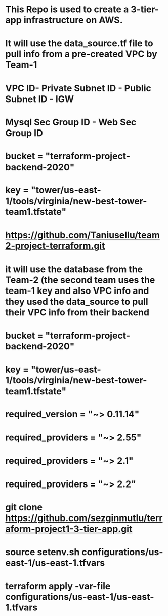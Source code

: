 # This Repo is used to create a 3-tier-app infrastructure on AWS.   

# It will use the data_source.tf file to pull info from a pre-created VPC by Team-1

# VPC ID- Private Subnet ID -  Public Subnet ID - IGW
# Mysql Sec Group ID - Web Sec Group ID

# bucket = "terraform-project-backend-2020"
# key = "tower/us-east-1/tools/virginia/new-best-tower-team1.tfstate"

# https://github.com/Taniusellu/team2-project-terraform.git

# it will use the database from the Team-2 (the second team uses the team-1 key and     also VPC info and they used the data_source to pull their VPC info from their backend 

# bucket = "terraform-project-backend-2020"

# key    = "tower/us-east-1/tools/virginia/new-best-tower-team1.tfstate" 

# 

#

# required_version   = "~> 0.11.14"
# required_providers = "~> 2.55"
# required_providers = "~> 2.1"
# required_providers = "~> 2.2"


# git clone  https://github.com/sezginmutlu/terraform-project1-3-tier-app.git

# source setenv.sh configurations/us-east-1/us-east-1.tfvars 

# terraform apply -var-file configurations/us-east-1/us-east-1.tfvars




# 
#
#
#
#
#
#

